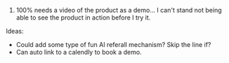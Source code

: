 1. 100% needs a video of the product as a demo... I can't stand not being able to see the product in action before I try it.

Ideas:

- Could add some type of fun AI referall mechanism? Skip the line if?
- Can auto link to a calendly to book a demo.
